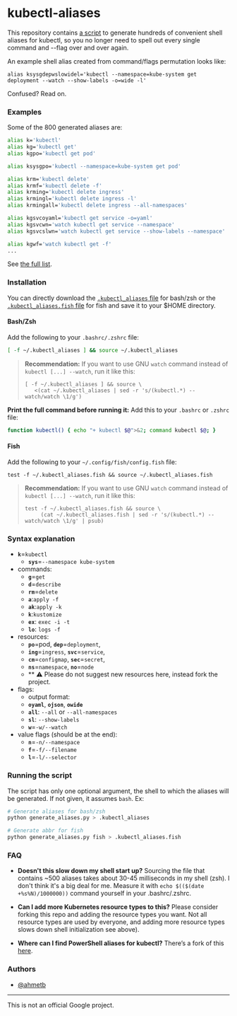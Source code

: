 # kubectl-aliases

This repository contains [a script](generate_aliases.py) to generate hundreds of
convenient shell aliases for kubectl, so you no longer need to spell out every single
command and --flag over and over again.

An example shell alias created from command/flags permutation looks like:

    alias ksysgdepwslowidel='kubectl --namespace=kube-system get deployment --watch --show-labels -o=wide -l'

Confused? Read on.

### Examples

Some of the 800 generated aliases are:

```sh
alias k='kubectl'
alias kg='kubectl get'
alias kgpo='kubectl get pod'

alias ksysgpo='kubectl --namespace=kube-system get pod'

alias krm='kubectl delete'
alias krmf='kubectl delete -f'
alias krming='kubectl delete ingress'
alias krmingl='kubectl delete ingress -l'
alias krmingall='kubectl delete ingress --all-namespaces'

alias kgsvcoyaml='kubectl get service -o=yaml'
alias kgsvcwn='watch kubectl get service --namespace'
alias kgsvcslwn='watch kubectl get service --show-labels --namespace'

alias kgwf='watch kubectl get -f'
...
```

See [the full list](.kubectl_aliases).

### Installation

You can directly download the [`.kubectl_aliases` file](https://rawgit.com/ahmetb/kubectl-alias/master/.kubectl_aliases) for bash/zsh or the [`.kubectl_aliases.fish` file](https://rawgit.com/ahmetb/kubectl-alias/master/.kubectl_aliases) for fish and save it to your $HOME directory.

#### Bash/Zsh

Add the following to your `.bashrc/.zshrc` file:

```sh
[ -f ~/.kubectl_aliases ] && source ~/.kubectl_aliases
```

> **Recommendation:** If you want to use GNU `watch`  command instead of
> `kubectl [...] --watch`, run it like this:
>
>     [ -f ~/.kubectl_aliases ] && source \
>        <(cat ~/.kubectl_aliases | sed -r 's/(kubectl.*) --watch/watch \1/g')

**Print the full command before running it:** Add this to your `.bashrc` or
`.zshrc` file:

```sh
function kubectl() { echo "+ kubectl $@">&2; command kubectl $@; }
```

#### Fish

Add the following to your `~/.config/fish/config.fish` file:

```fish
test -f ~/.kubectl_aliases.fish && source ~/.kubectl_aliases.fish
```

> **Recommendation:** If you want to use GNU `watch`  command instead of
> `kubectl [...] --watch`, run it like this:
>
>     test -f ~/.kubectl_aliases.fish && source \
>          (cat ~/.kubectl_aliases.fish | sed -r 's/(kubectl.*) --watch/watch \1/g' | psub)

### Syntax explanation

* **`k`**=`kubectl`
  * **`sys`**=`--namespace kube-system`
* commands:
  * **`g`**=`get`
  * **`d`**=`describe`
  * **`rm`**=`delete`
  * **`a`**:`apply -f`
  * **`ak`**:`apply -k`
  * **`k`**:`kustomize`
  * **`ex`**: `exec -i -t`
  * **`lo`**: `logs -f`
* resources:
  * **`po`**=pod, **`dep`**=`deployment`, 
  * **`ing`**=`ingress`, **`svc`**=`service`,
  * **`cm`**=`configmap`, **`sec`**=`secret`,
  * **`ns`**=`namespace`, **`no`**=`node`
  * ** :warning: Please do not suggest new resources here, instead fork the project.
* flags:
  * output format:
  * **`oyaml`**, **`ojson`**, **`owide`**
  * **`all`**: `--all` or `--all-namespaces`
  * **`sl`**: `--show-labels`
  * **`w`**=`-w/--watch`
* value flags (should be at the end):
  * **`n`**=`-n/--namespace`
  * **`f`**=`-f/--filename`
  * **`l`**=`-l/--selector`

### Running the script

The script has only one optional argument, the shell to which the aliases will be generated. If not given, it assumes `bash`. Ex:

```bash
# Generate aliases for bash/zsh
python generate_aliases.py > .kubectl_aliases

# Generate abbr for fish
python generate_aliases.py fish > .kubectl_aliases.fish
```

### FAQ

- **Doesn't this slow down my shell start up?** Sourcing the file that contains
~500 aliases takes about 30-45 milliseconds in my shell (zsh). I don't think
it's a big deal for me. Measure it with `echo $(($(date +%s%N)/1000000))`
command yourself in your .bashrc/.zshrc.

- **Can I add more Kubernetes resource types to this?** Please consider forking
  this repo and adding the resource types you want. Not all resource types are
  used by everyone, and adding more resource types slows down shell initialization
  see above).

- **Where can I find PowerShell aliases for kubectl?** There’s a fork of this
  [here](https://github.com/shanoor/kubectl-aliases-powershell).

### Authors

- [@ahmetb](https://twitter.com/ahmetb)

-----

This is not an official Google project.
